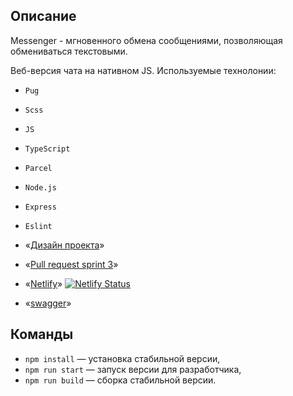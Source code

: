 ## Описание

Messenger - мгновенного обмена сообщениями, позволяющая обмениваться текстовыми.

Веб-версия чата на нативном JS.
Используемые технолонии:

- `Pug`
- `Scss`
- `JS`
- `TypeScript`
- `Parcel`
- `Node.js`
- `Express`
- `Eslint`

- «[Дизайн проекта](https://www.figma.com/file/YYEdDyBhdyXBsbkY9AANz5/yandex-messanger?node-id=0%3A1)»
- «[Pull request sprint 3](https://github.com/Abrikosovp/middle.messenger.praktikum.yandex/pull/3)»
- «[Netlify](https://elastic-elion-4924b2.netlify.app )» 
   [![Netlify Status](https://api.netlify.com/api/v1/badges/4f6b788e-bda4-4c8a-856e-aa288864ab0a/deploy-status)](https://app.netlify.com/sites/elastic-elion-4924b2/deploys)

- «[swagger](  https://ya-praktikum.tech/api/v2/swagger/ )»

## Команды

- `npm install` — установка стабильной версии,
- `npm run start` — запуск версии для разработчика,
- `npm run build` — сборка стабильной версии.

